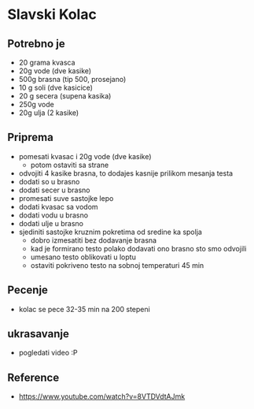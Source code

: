 # Slavski Kolac

## Potrebno je

- 20 grama kvasca
- 20g vode (dve kasike)
- 500g brasna (tip 500, prosejano)
- 10 g soli (dve kasicice)
- 20 g secera (supena kasika)
- 250g vode
- 20g ulja (2 kasike)

## Priprema

- pomesati kvasac i 20g vode (dve kasike)
  - potom ostaviti sa strane
- odvojiti 4 kasike brasna, to dodajes kasnije prilikom mesanja testa
- dodati so u brasno
- dodati secer u brasno
- promesati suve sastojke lepo
- dodati kvasac sa vodom
- dodati vodu u brasno
- dodati ulje u brasno
- sjediniti sastojke kruznim pokretima od sredine ka spolja
  - dobro izmesatiti bez dodavanje brasna
  - kad je formirano testo polako dodavati ono brasno sto smo odvojili
  - umesano testo oblikovati u loptu
  - ostaviti pokriveno testo na sobnoj temperaturi 45 min

## Pecenje

- kolac se pece 32-35 min na 200 stepeni

## ukrasavanje

- pogledati video :P

## Reference
- https://www.youtube.com/watch?v=8VTDVdtAJmk